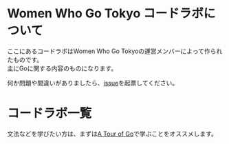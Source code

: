 # Women Who Go Tokyo コードラボについて

ここにあるコードラボはWomen Who Go Tokyoの運営メンバーによって作られたものです。  
主にGoに関する内容のものになります。

何か問題や間違いがありましたら、[issue](https://github.com/WomenWhoGoTokyo/codelab/issues)を起票してください。

# コードラボ一覧

文法などを学びたい方は、まずは[A Tour of Go](https://go-tour-jp.appspot.com/)で学ぶことをオススメします。
